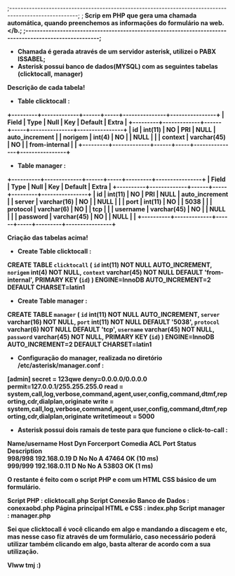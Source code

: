 ;------------------------------------------------------------------------------------------------------;
;<b> Scrip em PHP que gera uma chamada automática, quando preenchemos as informações do formulário na web.</b.;
;------------------------------------------------------------------------------------------------------;

- Chamada é gerada através de um servidor asterisk, utilizei o PABX ISSABEL;
- Asterisk possui banco de dados(MYSQL) com as seguintes tabelas (clicktocall, manager)

Descrição de cada tabela!

* Table clicktocall : 

+---------+-------------+------+-----+---------------+----------------+
| Field   | Type        | Null | Key | Default       | Extra          |
+---------+-------------+------+-----+---------------+----------------+
| id      | int(11)     | NO   | PRI | NULL          | auto_increment |
| norigem | int(4)      | NO   |     | NULL          |                |
| context | varchar(45) | NO   |     | from-internal |                |
+---------+-------------+------+-----+---------------+----------------+

* Table manager :

+----------+-------------+------+-----+---------+----------------+
| Field    | Type        | Null | Key | Default | Extra          |
+----------+-------------+------+-----+---------+----------------+
| id       | int(11)     | NO   | PRI | NULL    | auto_increment |
| server   | varchar(16) | NO   |     | NULL    |                |
| port     | int(11)     | NO   |     | 5038    |                |
| protocol | varchar(6)  | NO   |     | tcp     |                |
| username | varchar(45) | NO   |     | NULL    |                |
| password | varchar(45) | NO   |     | NULL    |                |
+----------+-------------+------+-----+---------+----------------+

Criação das tabelas acima!

* Create Table clicktocall :

CREATE TABLE `clicktocall` (
  `id` int(11) NOT NULL AUTO_INCREMENT,
  `norigem` int(4) NOT NULL,
  `context` varchar(45) NOT NULL DEFAULT 'from-internal',
  PRIMARY KEY (`id`)
) ENGINE=InnoDB AUTO_INCREMENT=2 DEFAULT CHARSET=latin1


* Create Table manager :

CREATE TABLE `manager` (
  `id` int(11) NOT NULL AUTO_INCREMENT,
  `server` varchar(16) NOT NULL,
  `port` int(11) NOT NULL DEFAULT '5038',
  `protocol` varchar(6) NOT NULL DEFAULT 'tcp',
  `username` varchar(45) NOT NULL,
  `password` varchar(45) NOT NULL,
  PRIMARY KEY (`id`)
) ENGINE=InnoDB AUTO_INCREMENT=2 DEFAULT CHARSET=latin1


- Configuração do manager, realizada no diretório /etc/asterisk/manager.conf :

[admin]
secret = 123qwe
deny=0.0.0.0/0.0.0.0
permit=127.0.0.1/255.255.255.0
read = system,call,log,verbose,command,agent,user,config,command,dtmf,reporting,cdr,dialplan,originate
write = system,call,log,verbose,command,agent,user,config,command,dtmf,reporting,cdr,dialplan,originate
writetimeout = 5000

- Asterisk possui dois ramais de teste para que funcione o click-to-call : 

Name/username             Host                                    Dyn Forcerport Comedia    ACL Port     Status      Description                      
998/998                   192.168.0.19                             D  No         No          A  47464    OK (10 ms)                                   
999/999                   192.168.0.11                             D  No         No          A  53803    OK (1 ms)  

O restante é feito com o script PHP e com um HTML CSS básico de um formulário.

Script PHP : clicktocall.php
Script Conexão Banco de Dados : conexaobd.php
Página principal HTML e CSS : index.php
Script manager : manager.php

Sei que clicktocall é você clicando em algo e mandando a discagem e etc, mas nesse caso fiz através de um formulário, caso necessário poderá utilizar também clicando em algo, basta alterar de acordo com a sua utilização.

Vlww tmj :)


